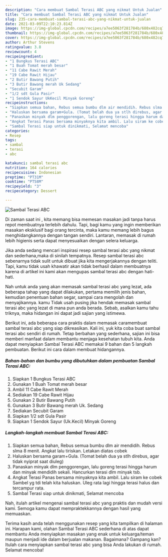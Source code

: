 ```yaml
---
description: "Cara membuat Sambal Terasi ABC yang nikmat Untuk Jualan"
title: "Cara membuat Sambal Terasi ABC yang nikmat Untuk Jualan"
slug: 235-cara-membuat-sambal-terasi-abc-yang-nikmat-untuk-jualan
date: 2021-03-09T22:10:23.814Z
image: https://img-global.cpcdn.com/recipes/a7ee5063f281784b/680x482cq70/sambal-terasi-abc-foto-resep-utama.jpg
thumbnail: https://img-global.cpcdn.com/recipes/a7ee5063f281784b/680x482cq70/sambal-terasi-abc-foto-resep-utama.jpg
cover: https://img-global.cpcdn.com/recipes/a7ee5063f281784b/680x482cq70/sambal-terasi-abc-foto-resep-utama.jpg
author: Arthur Stevens
ratingvalue: 3.8
reviewcount: 4
recipeingredient:
- "1 Bungkus Terasi ABC"
- "1 Buah Tomat merah besar"
- "11 Cabe Rawit Merah"
- "19 Cabe Rawit Hijau"
- "2 Butir Bawang Putih"
- "3 Butir Bawang merah Uk Sedang"
- "Secubit Garam"
- "1/2 sdt Gula Pasir"
- "1 Sendok Sayur UkKecil Minyak Goreng"
recipeinstructions:
- "Siapkan semua bahan, Rebus semua bumbu dlm air mendidih. Rebus slma 8 menit. Angkat lalu tiriskan. Letakan diatas cobek"
- "Haluskan bersama garam+Gula. (Tomat belah dua ya stlh direbus, agar tidak nyiprat saat diuleg)"
- "Panaskan minyak dlm penggorengan, lalu goreng terasi hingga harum dan minyak mendidih sekali. Hancurkan terasi dlm minyak tsb."
- "Angkat Terasi Panas bersama minyaknya kita ambil. Lalu siram ke cobek Sambel yg tdi telah kita haluskan. Uleg rata lagi hingga terasi halus dan tercampur rata."
- "Sambal Terasi siap untuk dinikmati, Selamat mencoba"
categories:
- Resep
tags:
- sambal
- terasi
- abc

katakunci: sambal terasi abc 
nutrition: 164 calories
recipecuisine: Indonesian
preptime: "PT31M"
cooktime: "PT58M"
recipeyield: "3"
recipecategory: Dessert

---
```



![Sambal Terasi ABC](https://img-global.cpcdn.com/recipes/a7ee5063f281784b/680x482cq70/sambal-terasi-abc-foto-resep-utama.jpg)

Di zaman  saat ini , kita memang bisa memesan masakan jadi tanpa harus repot membuatnya terlebih dahulu. Tapi, bagi kamu yang ingin memberikan masakan eksklusif bagi orang tercinta, maka kamu memang lebih bagus menghidangkannya dengan tangan sendiri. Lantaran, memasak di rumah lebih higienis serta dapat menyesuaikan dengan selera keluarga.

Jika anda sedang mencari inspirasi resep sambal terasi abc yang nikmat dan sederhana,maka di sinilah tempatnya. Resep sambal terasi abc  sebenarnya tidak sulit untuk dibuat jika kita mengerjakannya dengan teliti. Tapi, kamu tidak usah khawatir akan tidak berhasil dalam membuatnya 
karena di artikel ini kami akan mengupas sambal terasi abc dengan hati-hati.  



Nah untuk anda yang akan memasak sambal terasi abc yang lezat, ada beberapa tahap yang dapat dilakukan, pertama memilih jenis bahan, kemudian penentuan bahan segar, sampai cara mengolah dan menyajikannya. kamu Tidak usah pusing jika hendak memasak sambal terasi abc yang lezat di mana pun anda berada. Sebab, asalkan kamu  tahu triknya, maka hidangan ini dapat jadi sajian yang istimewa.

Berikut ini, ada beberapa cara praktis  dalam memasak caramembuat sambal terasi abc yang siap dikreasikan. Kali ini, yuk kita coba buat sambal terasi abc sendiri di rumah. Tetap berbahan yang sederhana, sajian ini bisa memberi manfaat dalam membantu menjaga kesehatan tubuh kita. Anda dapat menyiapkan Sambal Terasi ABC memakai 9 bahan dan 5 langkah pembuatan. Berikut ini cara dalam membuat hidangannya.

<!--inarticleads1-->

##### Bahan-bahan dan bumbu yang dibutuhkan dalam pembuatan Sambal Terasi ABC:

1. Siapkan 1 Bungkus Terasi ABC
1. Gunakan 1 Buah Tomat merah besar
1. Ambil 11 Cabe Rawit Merah
1. Sediakan 19 Cabe Rawit Hijau
1. Gunakan 2 Butir Bawang Putih
1. Gunakan 3 Butir Bawang merah Uk. Sedang
1. Sediakan Secubit Garam
1. Siapkan 1/2 sdt Gula Pasir
1. Siapkan 1 Sendok Sayur (Uk.Kecil) Minyak Goreng




<!--inarticleads2-->

##### Langkah-langkah membuat Sambal Terasi ABC:

1. Siapkan semua bahan, Rebus semua bumbu dlm air mendidih. Rebus slma 8 menit. Angkat lalu tiriskan. Letakan diatas cobek
1. Haluskan bersama garam+Gula. (Tomat belah dua ya stlh direbus, agar tidak nyiprat saat diuleg)
1. Panaskan minyak dlm penggorengan, lalu goreng terasi hingga harum dan minyak mendidih sekali. Hancurkan terasi dlm minyak tsb.
1. Angkat Terasi Panas bersama minyaknya kita ambil. Lalu siram ke cobek Sambel yg tdi telah kita haluskan. Uleg rata lagi hingga terasi halus dan tercampur rata.
1. Sambal Terasi siap untuk dinikmati, Selamat mencoba




Nah, itulah artikel mengenai  sambal terasi abc  yang praktis dan mudah versi kami. Semoga kamu dapat mempraktekkannya dengan hasil yang memuaskan. 

Terima kasih anda telah menggunakan resep yang kita tampilkan di halaman ini. Harapan kami, olahan  Sambal Terasi ABC sederhana di atas dapat membantu Anda menyiapkan masakan yang enak untuk keluarga/teman maupun menjadi ide dalam berjualan makanan. Bagaimana? Gampang kan? Itulah cara menyiapkan sambal terasi abc yang bisa Anda lakukan di rumah. Selamat mencoba!

